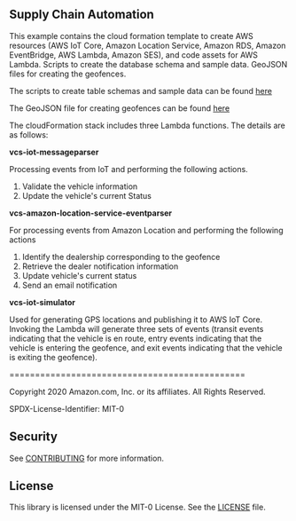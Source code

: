 ## Supply Chain Automation

This example contains the cloud formation template to create AWS resources (AWS IoT Core, Amazon Location Service, Amazon RDS, Amazon EventBridge, AWS Lambda, Amazon SES), and code assets for AWS Lambda. Scripts to create the database schema and sample data. GeoJSON files for creating the geofences.

The scripts to create table schemas and sample data can be found [here](dbscripts/db_scripts.sql)

The GeoJSON file for creating geofences can be found [here](geofences/)

The cloudFormation stack includes three Lambda functions. The details are as follows:

**vcs-iot-messageparser**

Processing events from IoT and performing the following actions.
1.	Validate the vehicle information 
2.	Update the vehicle's current Status

**vcs-amazon-location-service-eventparser**

For processing events from Amazon Location and performing the following actions
1.	Identify the dealership corresponding to the geofence 
2.	Retrieve the dealer notification information
3.	Update vehicle's current status 
4.	Send an email notification

**vcs-iot-simulator**

Used for generating GPS locations and publishing it to AWS IoT Core. Invoking the Lambda will generate three sets of events (transit events indicating that the vehicle is en route, entry events indicating that the vehicle is entering the geofence, and exit events indicating that the vehicle is exiting the geofence). 

==============================================

Copyright 2020 Amazon.com, Inc. or its affiliates. All Rights Reserved.

SPDX-License-Identifier: MIT-0

## Security

See [CONTRIBUTING](CONTRIBUTING.md#security-issue-notifications) for more information.

## License

This library is licensed under the MIT-0 License. See the [LICENSE](LICENSE) file.

